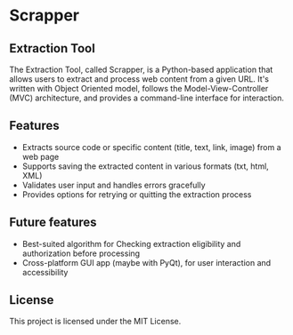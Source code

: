 # Scrapper

## Extraction Tool

The Extraction Tool, called Scrapper, is a Python-based application that allows users to extract and process web content from a given URL. It's written with Object Oriented model, follows the Model-View-Controller (MVC) architecture, and provides a command-line interface for interaction.

## Features

- Extracts source code or specific content (title, text, link, image) from a web page
- Supports saving the extracted content in various formats (txt, html, XML)
- Validates user input and handles errors gracefully
- Provides options for retrying or quitting the extraction process

## Future features

- Best-suited algorithm for Checking extraction eligibility and authorization before processing
- Cross-platform GUI app (maybe with PyQt), for user interaction and accessibility

## License
This project is licensed under the MIT License.
